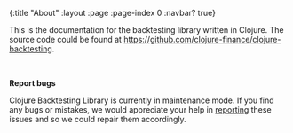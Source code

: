 {:title "About"
 :layout :page
 :page-index 0
 :navbar? true}

This is the documentation for the backtesting library written in Clojure. The source code could be found at <https://github.com/clojure-finance/clojure-backtesting>.

<br>

**Report bugs**

Clojure Backtesting Library is currently in maintenance mode. If you find any bugs or mistakes, we would appreciate your help in [reporting](https://github.com/clojure-finance/clojure-backtesting/issues) these issues and so we could repair them accordingly.